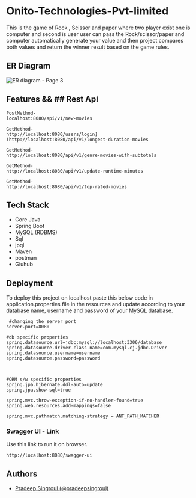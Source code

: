 # Onito-Technologies-Pvt-limited
This is the game of Rock , Scissor and paper where two player exist one is computer and second is user user can pass the Rock/scissor/paper and computer automatically generate your value and then project compares both values and return the winner result based on the game rules.



## ER Diagram
![ER diagram - Page 3](https://github.com/pradeepsingroul/Onito-Technologies-Pvt-limited/assets/104360276/c091c1a1-5a0c-4a5e-be9d-ee16b0ae7efb)

## Features && ## Rest Api
 
 ```new movies 
PostMethod-
localhost:8080/api/v1/new-movies
```

```Longest duration movies
GetMethod-
http://localhost:8080/users/login](http://localhost:8080/api/v1/longest-duration-movies
```

```genre-movies-with-subtotals
GetMethod-
http://localhost:8080/api/v1/genre-movies-with-subtotals
```

```update runtime
GetMethod-
http://localhost:8080/api/v1/update-runtime-minutes
```

```update runtime
GetMethod-
http://localhost:8080/api/v1/top-rated-movies
```

 

## Tech Stack

- Core Java
- Spring Boot
- MySQL (RDBMS)
- Sql
- jpql
- Maven
- postman
- Giuhub


## Deployment

To deploy this project on localhost paste this below code in application.properties file in the 
resources and update according to your database name, username and password of your MySQL database.

```properties
 #changing the server port
server.port=8080

#db specific properties
spring.datasource.url=jdbc:mysql://localhost:3306/database
spring.datasource.driver-class-name=com.mysql.cj.jdbc.Driver
spring.datasource.username=username
spring.datasource.password=password



#ORM s/w specific properties
spring.jpa.hibernate.ddl-auto=update
spring.jpa.show-sql=true

spring.mvc.throw-exception-if-no-handler-found=true
spring.web.resources.add-mappings=false

spring.mvc.pathmatch.matching-strategy = ANT_PATH_MATCHER

```
### Swagger UI - Link

Use this link to run it on browser.
```swagger
http://localhost:8080/swagger-ui
```

## Authors
- [Pradeep Singroul (@pradeepsingroul) ](https://github.com/pradeepsingroul)
